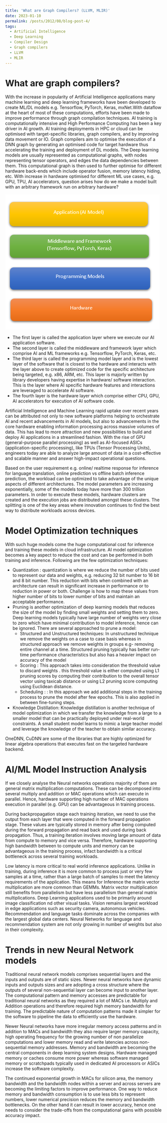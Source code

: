 ```yaml
---
title: 'What are Graph Compilers? (LLVM, MLIR)'
date: 2023-01-10
permalink: /posts/2012/08/blog-post-4/
tags:
  - Artificial Intelligence
  - Deep Learning
  - Compiler Design
  - Graph compilers
  - LLVM
  - MLIR
---
```

What are graph compilers?
===
With the increase in popularity of Artificial Intelligence applications many machine learning and deep learning frameworks have been developed to create ML/DL models e.g. Tensorflow, PyTorch, Keras, mxNet.With dataflow at the heart of most of these computations, efforts have been made to improve performance through graph compilation techniques.
AI training is computationally intensive and High Performance Computing has been a key driver in AI growth. AI training deployments in HPC or cloud can be optimised with target-specific libraries, graph compilers, and by improving data movement or IO. Graph compilers aim to optimise the execution of a DNN graph by generating an optimised code for target hardware thus accelerating the training and deployment of DL models.
The Deep learning models are usually represented as computational graphs, with nodes representing tensor operators, and edges the data dependencies between them. This computational graph is then used to further optimise for different hardware back-ends which include operator fusion, memory latency hiding, etc. With increase in hardware optimised for different ML use cases, e.g. GPU, TPU, AI accelerators, question arises how do we make a model built with an arbitrary framework run on arbitrary hardware?  
<br/><img src='/images/Blog-1.PNG'>

* The first layer is called the application layer where we execute our AI application software.
* The second layer is called the middleware and framework layer which comprise AI and ML frameworks e.g. Tensorflow, PyTorch, Keras, etc.
* The third layer is called the programming model layer and is the lowest layer of the software that is closest to the hardware and interacts with the layer above to create optimized code for the specific architecture being targeted, e.g. x86, ARM, etc. This layer is majorly written by library developers having expertise in hardware/ software interaction. This is the layer where AI specific hardware features and interactions are leveraged to accelerate AI software.
* The fourth layer is the hardware layer which comprise either CPU, GPU, AI accelerators for execution of AI software code.

Artificial Intelligence and Machine Learning rapid uptake over recent years can be attributed not only to new software platforms helping to orchestrate AI and recent advancements in AI models, but also to advancements in the core hardware enabling information processing across massive volumes of data. This has lead to more attraction and new possibilities to build and deploy AI applications in a streamlined fashion. 
With the rise of GPU (general-purpose parallel processing) as well as AI-focused ASICs (application-specific processing), like TPUs (Tensor Processing Units), engineers today are able to analyze large amount of data in a cost-effective and scalable manner and answer high-impact operational questions.

Based on the user requirement e.g. online/ realtime response for inference for language translation, online prediction vs offline batch inference prediction, the workload can be optimized to take advantage of the unique aspects of different architectures. The model parameters are increasing exponentially, some of the models today have more than 300 trillion parameters. In order to execute these models, hardware clusters are created and the execution jobs are distributed amongst these clusters. The splitting is one of the key areas where innovation continues to find the best way to distribute workloads across devices.

Model Optimization techniques
====

With such huge models come the huge computational cost for inference and training these models in cloud infrastructure. AI model optimization becomes a key aspect to reduce the cost and can be performed in both training and inference. Following are the few optimization techniques:
* Quantization : quantization is where we reduce the number of bits used to represent our data and weights, e.g. reducing 32 bit number to 16 bit and 8 bit number. This reduction with bits when combined with an architecture can result in significant increase in performance or to reduction in power or both. Challenge is how to map these values from higher number of bits to lower number of bits and maintain an acceptable performance.
* Pruning is another optimization of deep learning models that reduces the size of the model by finding small weights and setting them to zero. Deep learning models typically have large number of weights very close to zero which have minimal contribution to model inference, hence can be ignored. There are several approached to prune a model:
  * Structured and Unstructured techniques: In unstructured technique we remove the weights on a case to case basis whereas in structured
approach we remove weights in groups e.g- removing entire channel at a time. Structured
pruning typically has better run-time performance characteristics but also has a heavier
impact on accuracy of the model
  * Scoring : This approach takes into consideration the threshold value to discard weights . this
threshold value is either computed using L1 pruning scores by computing their contribution
to the overall tensor vector using taxicab distance or using L2 pruning score computing
using Euclidean distance.
  * Scheduling : : In this approach we add additional steps in the training process to prune the
model after few epochs. This is also applied in between fine-tuning steps.
* Knowledge Distillation: Knowledge distillation is another technique of model optimization in which we transfer the knowledge from a large to a smaller model that can be practically deployed under real-world constraints. A small student model learns to mimic a large teacher model and leverage the knowledge of the teacher to obtain similar accuracy.

OneDNN, CuDNN are some of the libraries that are highly optimized for linear algebra operations that executes fast on the targeted hardware backend.

AI/ML Model Instruction Analysis
======

If we closely analyse the Neural networks operations majority of them are general matrix multiplication computations. These can be decomposed into several multiply and addition or MAC operations which can execute in parallel. Hence, hardware supporting high number of MAC operations execution in parallel (e.g. GPU) can be advantageous in training process.

During backpropagation stage each training iteration, we need to use the output from each layer that were computed in the forward propagation stage. These values are typically stored in memory after being computed during the forward propagation and read back and used during back propagation. Thus, a training iteration involves moving large amount of data from compute to memory and vice versa. Therefore, hardware supporting high bandwidth between to compute units and memory can be advantageous in the training process, infact bandwidth is a critical bottleneck across several training workloads.

Low latency is more critical to real world inference applications. Unlike in training, during inference it is more common to process just or very few samples at a time, rather than a large batch of samples to meet the latency requirements of the application. This means for Inference the matrix vector multiplication are more common than GEMMs. Matrix vector multiplication still benefits from parallelism but have less parallelism than general matrix multiplications. Deep Learning applications used to be primarily around image classification nd other visual tasks. Vision remains largest workload in edge applications such as security camera, autonomous vehicles. Recommendation and language tasks dominate across the companies with the largest global data centers. Neural Networks for language and recommendation system are not only growing in number of weights but also in their complexity. 

Trends in new Neural Network models
===
Traditional neural network models comprises sequential layers and the inputs and outputs are of static sizes. Newer neural networks have dynamic inputs and outputs sizes and are adopting a cross structure where the outputs of several non-sequential layer can become input to another layer. The computational pattern and memory accesses are predictable for traditional neural networks as they required a lot of MACs i.e. Multiply and Addition operations and therefore required high memory bandwidth for training. The predictable nature of computation patterns made it simpler for the software to pipeline the data to efficiently use the hardware. 

Newer Neural networks have more irregular memory access patterns and in addition to MACs and bandwidth they also require larger memory capacity, high operating frequency for the growing number of non parallelize computations and lower memory read and write latencies across non-sequential memory addresses. Memory and bandwidth are becoming the central components in deep learning system designs. Hardware managed memory or caches consume more power whereas software managed memory or scratchpads typically used in dedicated AI processors or ASICs increase the software complexity.


The continued exponential growth in MACs for silicon area, the memory bandwidth and the bandwidth nodes within a server and across servers are becoming the limiting factors to improve performance. One way to reduce memory and bandwidth consumption is to use less bits to represent numbers, lower numerical precision reduces the memory and bandwidth bottlenecks. On the other hand it can result in lower accuracy, hence one needs to consider the trade-offs from the computational gains with possible accuracy impact. 

